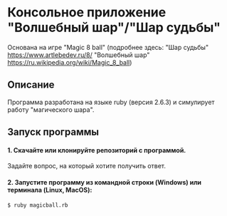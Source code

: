 #  Консольное приложение "Волшебный шар"/"Шар судьбы"

Основана на игре "Magic 8 ball" 
(подробнее здесь:  "Шар судьбы" https://www.artlebedev.ru/8/ "Волшебный шар" https://ru.wikipedia.org/wiki/Magic_8_ball)

## Описание

Программа разработана на языке ruby (версия 2.6.3) и симулирует работу "магического шара".

## Запуск программы

#### 1. Скачайте или клонируйте репозиторий с программой.

Задайте вопрос, на который хотите получить ответ.

#### 2. Запустите программу из командной строки (Windows) или терминала (Linux, MacOS):

```
$ ruby magicball.rb
```
